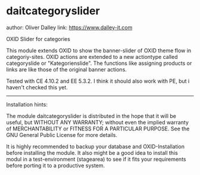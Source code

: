 # daitcategoryslider
author:   Oliver Dalley
link:     https://www.dalley-it.com


OXID Slider for categories

This module extends OXID to show the banner-slider of OXID theme flow in categoriy-sites. OXID actions are extended to a new actiontype called categoryslide or "Kategorienslide". The functions like assigning products or links are like those of the original banner actions.

Tested with CE 4.10.2 and EE 5.3.2. I think it should also work with PE, but i haven't checked this yet.

--------------
Installation hints:

The module daitcategoryslider is distributed in the hope that it will be useful, but WITHOUT ANY WARRANTY; without even the implied warranty of MERCHANTABILITY or FITNESS FOR A PARTICULAR PURPOSE.  See the GNU General Public License for more details.

It is highly recommended to backup your database and OXID-Installation before installing the module. It also might be a good idea to install this modul in a test-environment (stagearea) to see if it fits your requirements before porting it to a productive system.

